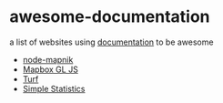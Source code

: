# awesome-documentation

a list of websites using [documentation](https://github.com/documentationjs/documentation) to be awesome

* [node-mapnik](http://mapnik.org/documentation/node-mapnik/)
* [Mapbox GL JS](https://www.mapbox.com/mapbox-gl-js/api/)
* [Turf](http://turfjs.org/docs/)
* [Simple Statistics](http://simplestatistics.org/docs/)

